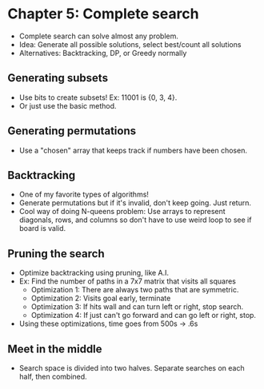 Chapter 5: Complete search
===
 * Complete search can solve almost any problem. 
 * Idea: Generate all possible solutions, select best/count all solutions
 * Alternatives: Backtracking, DP, or Greedy normally

Generating subsets
---
 * Use bits to create subsets! Ex: 11001 is {0, 3, 4}.
 * Or just use the basic method.

Generating permutations
---
 * Use a "chosen" array that keeps track if numbers have been chosen.

Backtracking
---
 * One of my favorite types of algorithms!
 * Generate permutations but if it's invalid, don't keep going. Just return.
 * Cool way of doing N-queens problem: Use arrays to represent diagonals, rows, and columns so don't have to use weird loop to see if board is valid.
 
Pruning the search
---
 * Optimize backtracking using pruning, like A.I.
 * Ex: Find the number of paths in a 7x7 matrix that visits all squares
	* Optimization 1: There are always two paths that are symmetric.
	* Optimization 2: Visits goal early, terminate
	* Optimization 3: If hits wall and can turn left or right, stop search.
	* Optimization 4: If just can't go forward and can go left or right, stop.
 * Using these optimizations, time goes from 500s -> .6s

Meet in the middle
---
 * Search space is divided into two halves. Separate searches on each half, then combined.
